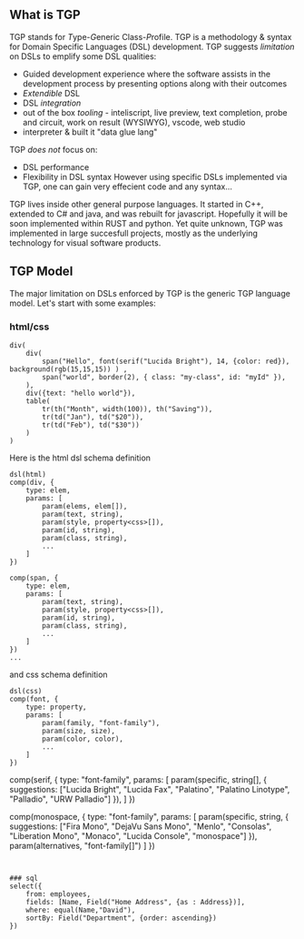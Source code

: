 ## What is TGP
TGP stands for *T*ype-*G*eneric Class-*P*rofile. 
TGP is a methodology & syntax for Domain Specific Languages (DSL) development.
TGP suggests *limitation* on DSLs to emplify some DSL qualities:
- Guided development experience where the software assists in the development process by presenting options along with their outcomes
- *Extendible* DSL
- DSL *integration*
- out of the box *tooling* - inteliscript, live preview, text completion, probe and circuit, work on result (WYSIWYG), vscode, web studio
- interpreter & built it "data glue lang"

TGP *does not* focus on:
- DSL performance
- Flexibility in DSL syntax
However using specific DSLs implemented via TGP, one can gain very effecient code and any syntax...

TGP lives inside other general purpose languages. It started in C++, extended to C# and java, and was rebuilt for javascript. Hopefully it will be soon implemented within RUST and python.
Yet quite unknown, TGP was implemented in large succesfull projects, mostly as the underlying technology for visual software products.

## TGP Model
The major limitation on DSLs enforced by TGP is the generic TGP language model.
Let's start with some examples:
### html/css
```
div(
    div(
        span("Hello", font(serif("Lucida Bright"), 14, {color: red}), background(rgb(15,15,15)) ) ,
        span("world", border(2), { class: "my-class", id: "myId" }),
    ),
    div({text: "hello world"}),
    table(
        tr(th("Month", width(100)), th("Saving")),
        tr(td("Jan"), td("$20")),
        tr(td("Feb"), td("$30"))
    )
)
```

Here is the html dsl schema definition

```
dsl(html)
comp(div, {
    type: elem,
    params: [
        param(elems, elem[]),
        param(text, string),
        param(style, property<css>[]),
        param(id, string),
        param(class, string),
        ...
    ]
})

comp(span, {
    type: elem,
    params: [
        param(text, string),
        param(style, property<css>[]),
        param(id, string),
        param(class, string),
        ...
    ]
})
...
```

and css schema definition
```
dsl(css)
comp(font, {
    type: property,
    params: [
        param(family, "font-family"),
        param(size, size),
        param(color, color),
        ...
    ]
})

```
comp(serif, {
    type: "font-family",
    params: [
        param(specific, string[], { suggestions: ["Lucida Bright", "Lucida Fax", "Palatino", "Palatino Linotype", "Palladio", "URW Palladio"] }),
    ]
})

comp(monospace, {
    type: "font-family",
    params: [
        param(specific, string, { suggestions: ["Fira Mono", "DejaVu Sans Mono", "Menlo", "Consolas", "Liberation Mono", "Monaco", "Lucida Console", "monospace"] }),
        param(alternatives, "font-family[]")
    ]
})



```

```

```

### sql
select({
    from: employees,
    fields: [Name, Field("Home Address", {as : Address})],
    where: equal(Name,"David"),
    sortBy: Field("Department", {order: ascending})
})

